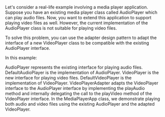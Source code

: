 Let's consider a real-life example involving a media player application. Suppose you have an existing media player class called AudioPlayer which can play audio files. Now, you want to extend this application to support playing video files as well. However, the current implementation of the AudioPlayer class is not suitable for playing video files.

To solve this problem, you can use the adapter design pattern to adapt the interface of a new VideoPlayer class to be compatible with the existing AudioPlayer interface.

In this example:

AudioPlayer represents the existing interface for playing audio files.
DefaultAudioPlayer is the implementation of AudioPlayer.
VideoPlayer is the new interface for playing video files.
DefaultVideoPlayer is the implementation of VideoPlayer.
VideoPlayerAdapter adapts the VideoPlayer interface to the AudioPlayer interface by implementing the playAudio method and internally delegating the call to the playVideo method of the VideoPlayer interface.
In the MediaPlayerApp class, we demonstrate playing both audio and video files using the existing AudioPlayer and the adapted VideoPlayer.
